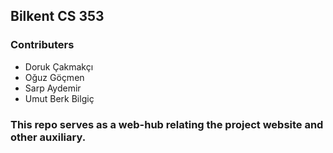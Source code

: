 ## Bilkent CS 353 

### Contributers
* Doruk Çakmakçı
* Oğuz Göçmen 
* Sarp Aydemir
* Umut Berk Bilgiç

### This repo serves as a web-hub relating the project website and other auxiliary. 
